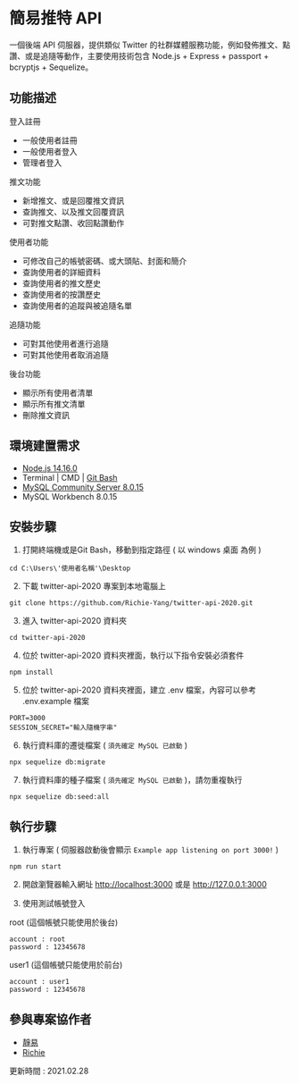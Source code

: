 # 簡易推特 API

一個後端 API 伺服器，提供類似 Twitter 的社群媒體服務功能，例如發佈推文、點讚、或是追隨等動作，主要使用技術包含 Node.js + Express + passport + bcryptjs + Sequelize。


## 功能描述

登入註冊

- 一般使用者註冊
- 一般使用者登入
- 管理者登入

推文功能

- 新增推文、或是回覆推文資訊
- 查詢推文、以及推文回覆資訊
- 可對推文點讚、收回點讚動作

使用者功能

- 可修改自己的帳號密碼、或大頭貼、封面和簡介
- 查詢使用者的詳細資料
- 查詢使用者的推文歷史
- 查詢使用者的按讚歷史
- 查詢使用者的追蹤與被追隨名單

追隨功能

- 可對其他使用者進行追隨
- 可對其他使用者取消追隨

後台功能

- 顯示所有使用者清單
- 顯示所有推文清單
- 刪除推文資訊


## 環境建置需求

- [Node.js 14.16.0](https://nodejs.org/en/)
- Terminal | CMD | [Git Bash](https://gitforwindows.org/)
- [MySQL Community Server 8.0.15](https://downloads.mysql.com/archives/installer/)
- MySQL Workbench 8.0.15


## 安裝步驟

1. 打開終端機或是Git Bash，移動到指定路徑 ( 以 windows 桌面 為例 )

```text
cd C:\Users\'使用者名稱'\Desktop
```

2. 下載 twitter-api-2020 專案到本地電腦上

```text
git clone https://github.com/Richie-Yang/twitter-api-2020.git
```

3. 進入 twitter-api-2020 資料夾

```text
cd twitter-api-2020
```

4. 位於 twitter-api-2020 資料夾裡面，執行以下指令安裝必須套件

```text
npm install
```

5. 位於 twitter-api-2020 資料夾裡面，建立 .env 檔案，內容可以參考 .env.example 檔案

```text
PORT=3000
SESSION_SECRET="輸入隨機字串"
```

6. 執行資料庫的遷徙檔案 ( `須先確定 MySQL 已啟動` )

```text
npx sequelize db:migrate
```

7. 執行資料庫的種子檔案 ( `須先確定 MySQL 已啟動` )，請勿重複執行

```text
npx sequelize db:seed:all
```


## 執行步驟

1. 執行專案 ( 伺服器啟動後會顯示 `Example app listening on port 3000!` )

```text
npm run start
```

2. 開啟瀏覽器輸入網址 <http://localhost:3000> 或是 <http://127.0.0.1:3000>

3. 使用測試帳號登入

root (這個帳號只能使用於後台)

```text
account : root
password : 12345678
```

user1 (這個帳號只能使用於前台)

```text
account : user1
password : 12345678
```

## 參與專案協作者
- [靜易](https://github.com/z88243310)
- [Richie](https://github.com/Richie-Yang)


更新時間 : 2021.02.28